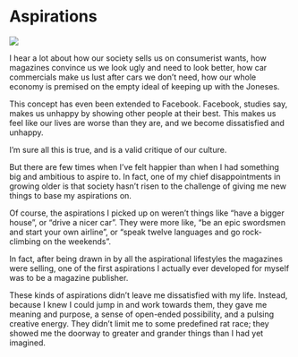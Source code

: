 # Aspirations

![](http://upload.wikimedia.org/wikipedia/commons/thumb/9/91/Ladder_to_sky_Escalera_al_cielo_Stairway_to_heaven.jpg/640px-Ladder_to_sky_Escalera_al_cielo_Stairway_to_heaven.jpg)

I hear a lot about how our society sells us on consumerist wants, how magazines convince us we look ugly and need to look better, how car commercials make us lust after cars we don’t need, how our whole economy is premised on the empty ideal of keeping up with the Joneses.

This concept has even been extended to Facebook. Facebook, studies say, makes us unhappy by showing other people at their best. This makes us feel like our lives are worse than they are, and we become dissatisfied and unhappy.

I’m sure all this is true, and is a valid critique of our culture.

But there are few times when I’ve felt happier than when I had something big and ambitious to aspire to. In fact, one of my chief disappointments in growing older is that society hasn’t risen to the challenge of giving me new things to base my aspirations on.

Of course, the aspirations I picked up on weren’t things like “have a bigger house”, or “drive a nicer car”. They were more like, “be an epic swordsmen and start your own airline”, or “speak twelve languages and go rock-climbing on the weekends”.

In fact, after being drawn in by all the aspirational lifestyles the magazines were selling, one of the first aspirations I actually ever developed for myself was to be a magazine publisher.

These kinds of aspirations didn’t leave me dissatisfied with my life. Instead, because I knew I could jump in and work towards them, they gave me meaning and purpose, a sense of open-ended possibility, and a pulsing creative energy. They didn’t limit me to some predefined rat race; they showed me the doorway to greater and grander things than I had yet imagined.